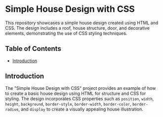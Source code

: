 # Simple House Design with CSS

This repository showcases a simple house design created using HTML and CSS. The design includes a roof, house structure, door, and decorative elements, demonstrating the use of CSS styling techniques.

## Table of Contents

- [Introduction](#introduction)

## Introduction

The "Simple House Design with CSS" project provides an example of how to create a basic house design using HTML for structure and CSS for styling. The design incorporates CSS properties such as `position`, `width`, `height`, `background`, `border-style`, `border-width`, `border-color`, `border-radius`, and `display` to create a visually appealing house illustration.
